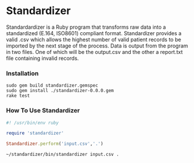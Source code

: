 # Standardizer

Standardardizer is a Ruby program that transforms raw data into a standardized (E.164, ISO8601) compliant format. Standardizer provides a valid .csv which allows the highest number of valid patient records
to be imported by the next stage of the process. Data is output 
from the program in two files. One of which will be the output.csv and the other a report.txt file containing invalid records.


### Installation

```
sudo gem build standardizer.gemspec 
sudo gem install ./standardizer-0.0.0.gem 
rake test
```

### How To Use Standardizer


```ruby
#! /usr/bin/env ruby

require 'standardizer'

Standardizer.perform('input.csv','.')
```

```
~/standardizer/bin/standardizer input.csv .
```
